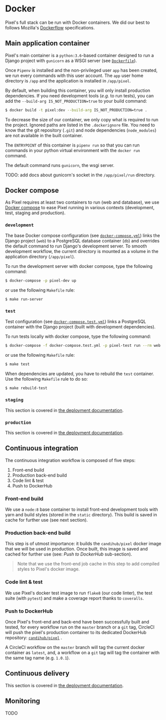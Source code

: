 # Docker

Pixel's full stack can be run with Docker containers. We did our best to follows
Mozilla's [Dockerflow](https://github.com/mozilla-services/Dockerflow)
specifications.

## Main application container

Pixel's main container is a `python:3.6`-based container designed to run a
Django project with `gunicorn` as a WSGI server (see
[`Dockerfile`](../Dockerfile)).

Once `Pipenv` is installed and the non-privileged user `app` has been created,
we run every commands with this user account. The `app` user home directory is
`/app` and the application is installed in `/app/pixel`.

By default, when building this container, you will only install production
dependencies. If you need development tools (_e.g._ to run tests), you can add
the `--build-arg IS_NOT_PRODUCTION=true` to your build command:

```bash
$ docker build -t pixel:dev --build-arg IS_NOT_PRODUCTION=true .
```

To decrease the size of our container, we only copy what is required to run the
project. Ignored paths are listed in the `.dockerignore` file. You need to know
that the git repository (`.git`) and node dependencies (`node_modules`) are not
available in the built container.

The `ENTRYPOINT` of this container is `pipenv run` so that you can run commands
in your python virtual environment with the `docker run` command.

The default command runs `gunicorn`, the wsgi server.

TODO: add docs about gunicorn's socket in the `/app/pixel/run` directory.


## Docker compose

As Pixel requires at least two containers to run (web and database), we use
[Docker compose](https://docs.docker.com/compose/) to ease Pixel running in
various contexts (development, test, staging and production).

### `development`

The base Docker compose configuration (see
[`docker-compose.yml`](../docker-compose.yml)) links the Django project (`web`)
to a PostgreSQL database container (`db`) and overrides the default command to
run Django's development server. To smooth development workflow, the current
directory is mounted as a volume in the application directory (`/app/pixel`).

To run the development server with docker compose, type the following command:

```bash
$ docker-compose -p pixel-dev up
```

or use the following `Makefile` rule:

```bash
$ make run-server
```

### `test`

Test configuration (see [`docker-compose.test.yml`](../docker-compose.test.yml))
links a PostgreSQL container with the Django project (built with development
dependencies).

To run tests locally with docker compose, type the following command:

```bash
$ docker-compose -f docker-compose.test.yml -p pixel-test run --rm web pytest
```

or use the following `Makefile` rule:

```bash
$ make test
```

When dependencies are updated, you have to rebuild the `test` container. Use the
following `Makefile` rule to do so:

```bash
$ make rebuild-test
```

### `staging`

This section is covered in [the deployment documentation](deployment.md).

### `production`

This section is covered in [the deployment documentation](deployment.md).

## Continuous integration

The continuous integration workflow is composed of five steps:

1. Front-end build
2. Production back-end build
3. Code lint & test
4. Push to DockerHub

### Front-end build

We use a `node:8` base container to install front-end development tools with
yarn and build styles (stored in the `static` directory). This build is saved in
cache for further use (see next section).

### Production back-end build

This step is of utmost importance: it builds the `candihub/pixel` docker image
that we will be used in production. Once built, this image is saved and cached
for further use (see: _Push to DockerHub_ sub-section).

> Note that we use the front-end job cache in this step to add compiled styles
to Pixel's docker image.

### Code lint & test

We use Pixel's docker test image to run `flake8` (our code linter), the test
suite (with `pytest`) and make a coverage report thanks to `coveralls`.

### Push to DockerHub

Once Pixel's front-end and back-end have been successfully built and tested, for
every workflow run on the `master` branch or a `git` tag, CircleCI will push the
pixel's production container to its dedicated DockerHub repository:
[`candihub/pixel`](https://hub.docker.com/r/candihub/pixel/) .

A CircleCI workflow on the `master` branch will tag the current docker container
as `latest`, and, a workflow on a `git` tag will tag the container with the same
tag name (e.g. `1.0.1`).

## Continuous delivery

This section is covered in [the deployment documentation](deployment.md).

## Monitoring

TODO

